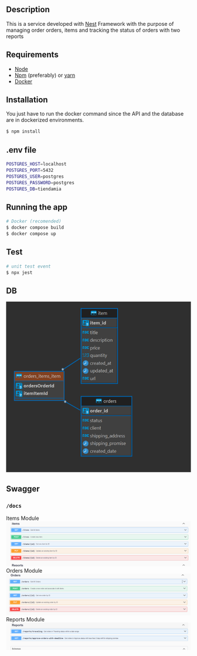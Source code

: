 
## Description

 This is a service developed with [Nest](https://github.com/nestjs/nest) Framework with the purpose of managing order orders, items and tracking the status of orders with two reports


## Requirements

- [Node](https://nodejs.org/)
- [Npm](https://www.npmjs.com/) (preferably) or [yarn](https://yarnpkg.com/)
- [Docker](https://www.docker.com/)

## Installation
You just have to run the docker command since the API and the database are in dockerized environments.
```bash
$ npm install
```

## .env file
```bash
POSTGRES_HOST=localhost
POSTGRES_PORT=5432
POSTGRES_USER=postgres
POSTGRES_PASSWORD=postgres
POSTGRES_DB=tiendamia
```

## Running the app

```bash
# Docker (recomended)
$ docker compose build
$ docker compose up
```

## Test

```bash
# unit test event
$ npx jest
```

## DB
![img](docs/db.png)

## Swagger
### `/docs`
Items Module
![img](docs/items.png)
Orders Module
![img](docs/orders.png)
Reports Module
![img](docs/reports.png)



